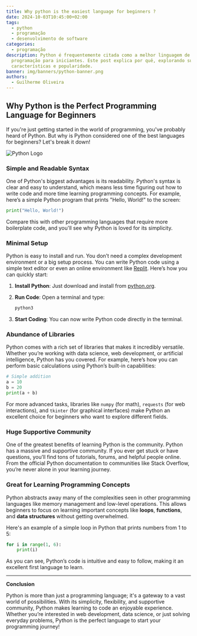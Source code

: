 ```yaml
---
title: Why python is the easiest language for beginners ?
date: 2024-10-03T10:45:00+02:00
tags:
  - python
  - programação
  - desenvolvimento de software
categories:
  - programação
description: Python é frequentemente citada como a melhor linguagem de
  programação para iniciantes. Este post explica por quê, explorando suas
  características e popularidade.
banner: img/banners/python-banner.png
authors:
  - Guilherme Oliveira
---
```

## Why Python is the Perfect Programming Language for Beginners

If you're just getting started in the world of programming, you've probably heard of Python. But why is Python considered one of the best languages for beginners? Let's break it down!

![Python Logo](https://encrypted-tbn0.gstatic.com/images?q=tbn:ANd9GcT45JBHn9zc9RxS56kOquzrelUMXJa0mZBhCQ&s)

### Simple and Readable Syntax

One of Python's biggest advantages is its readability. Python's syntax is clear and easy to understand, which means less time figuring out how to write code and more time learning programming concepts. For example, here’s a simple Python program that prints "Hello, World!" to the screen:

```python
print("Hello, World!")
```

Compare this with other programming languages that require more boilerplate code, and you'll see why Python is loved for its simplicity.

### Minimal Setup

Python is easy to install and run. You don’t need a complex development environment or a big setup process. You can write Python code using a simple text editor or even an online environment like [Replit](https://replit.com/). Here’s how you can quickly start:

1. **Install Python**: Just download and install from [python.org](https://python.org).
2. **Run Code**: Open a terminal and type:

   ```bash
   python3
   ```
3. **Start Coding**: You can now write Python code directly in the terminal.

### Abundance of Libraries

Python comes with a rich set of libraries that makes it incredibly versatile. Whether you’re working with data science, web development, or artificial intelligence, Python has you covered. For example, here’s how you can perform basic calculations using Python’s built-in capabilities:

```python
# Simple addition
a = 10
b = 20
print(a + b)
```

For more advanced tasks, libraries like `numpy` (for math), `requests` (for web interactions), and `tkinter` (for graphical interfaces) make Python an excellent choice for beginners who want to explore different fields.

### Huge Supportive Community

One of the greatest benefits of learning Python is the community. Python has a massive and supportive community. If you ever get stuck or have questions, you’ll find tons of tutorials, forums, and helpful people online. From the official Python documentation to communities like Stack Overflow, you’re never alone in your learning journey.

### Great for Learning Programming Concepts

Python abstracts away many of the complexities seen in other programming languages like memory management and low-level operations. This allows beginners to focus on learning important concepts like **loops**, **functions**, and **data structures** without getting overwhelmed.

Here's an example of a simple loop in Python that prints numbers from 1 to 5:

```python
for i in range(1, 6):
    print(i)
```

As you can see, Python’s code is intuitive and easy to follow, making it an excellent first language to learn.

- - -

**Conclusion**

Python is more than just a programming language; it's a gateway to a vast world of possibilities. With its simplicity, flexibility, and supportive community, Python makes learning to code an enjoyable experience. Whether you’re interested in web development, data science, or just solving everyday problems, Python is the perfect language to start your programming journey!
